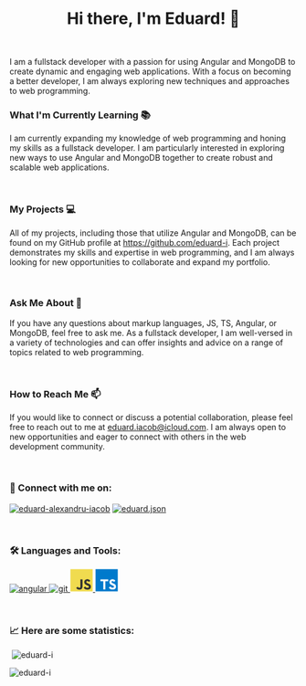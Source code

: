 <h1 align="center">Hi there, I'm Eduard! 👋</h1>

<br>

I am a fullstack developer with a passion for using Angular and MongoDB to create dynamic and engaging web applications. With a focus on becoming a better developer, I am always exploring new techniques and approaches to web programming.

<h3>What I'm Currently Learning 📚</h3>

I am currently expanding my knowledge of web programming and honing my skills as a fullstack developer. I am particularly interested in exploring new ways to use Angular and MongoDB together to create robust and scalable web applications.

<br>

<h3>My Projects 💻</h3>

All of my projects, including those that utilize Angular and MongoDB, can be found on my GitHub profile at https://github.com/eduard-i. Each project demonstrates my skills and expertise in web programming, and I am always looking for new opportunities to collaborate and expand my portfolio.

<br>

<h3>Ask Me About 💬</h3>

If you have any questions about markup languages, JS, TS, Angular, or MongoDB, feel free to ask me. As a fullstack developer, I am well-versed in a variety of technologies and can offer insights and advice on a range of topics related to web programming.

<br>

<h3>How to Reach Me 📫</h3>

If you would like to connect or discuss a potential collaboration, please feel free to reach out to me at eduard.iacob@icloud.com. I am always open to new opportunities and eager to connect with others in the web development community.

<br>

<h3 align="left">👥 Connect with me on:</h3>
<p align="left">
<a href="https://linkedin.com/in/eduard-alexandru-iacob" target="blank"><img align="center" src="https://raw.githubusercontent.com/rahuldkjain/github-profile-readme-generator/master/src/images/icons/Social/linked-in-alt.svg" alt="eduard-alexandru-iacob" height="30" width="40" /></a>
<a href="https://instagram.com/eduard.json" target="blank"><img align="center" src="https://raw.githubusercontent.com/rahuldkjain/github-profile-readme-generator/master/src/images/icons/Social/instagram.svg" alt="eduard.json" height="30" width="40" /></a>
</p>

<br>

<h3 align="left">🛠 Languages and Tools:</h3>
<p align="left"> <a href="https://angular.io" target="_blank"> <img src="https://angular.io/assets/images/logos/angular/angular.svg" alt="angular" width="40" height="40"/> </a> <a href="https://git-scm.com/" target="_blank"> <img src="https://www.vectorlogo.zone/logos/git-scm/git-scm-icon.svg" alt="git" width="40" height="40"/> </a> <a href="https://developer.mozilla.org/en-US/docs/Web/JavaScript" target="_blank"> <img src="https://raw.githubusercontent.com/devicons/devicon/master/icons/javascript/javascript-original.svg" alt="javascript" width="40" height="40"/> </a> <a href="https://www.typescriptlang.org/" target="_blank"> <img src="https://raw.githubusercontent.com/devicons/devicon/master/icons/typescript/typescript-original.svg" alt="typescript" width="40" height="40"/> </a> </p>

<br>

<h3 align="left">📈 Here are some statistics:</h3>
<p>&nbsp;<img align="center" src="https://github-readme-stats.vercel.app/api?username=eduard-i&show_icons=true&locale=en" alt="eduard-i" /></p>

<p align="left"> <img src="https://komarev.com/ghpvc/?username=eduard-i&label=Profile%20views&color=0e75b6&style=flat" alt="eduard-i" /> </p>
